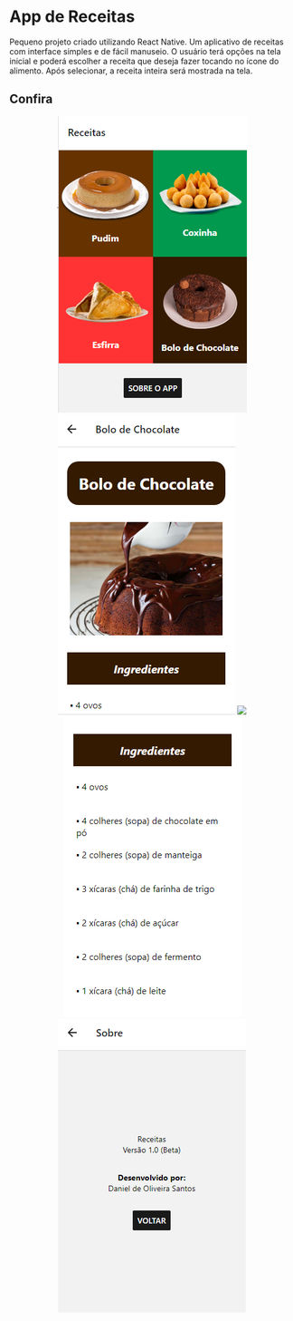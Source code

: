 # App de Receitas
Pequeno projeto criado utilizando React Native. Um aplicativo de receitas com interface simples e de fácil manuseio. O usuário terá opções na tela inicial e poderá escolher a receita que deseja fazer tocando no ícone do alimento. Após selecionar, a receita inteira será mostrada na tela.

## Confira
<p align="center">
	<img src="imagens/imagens_readme/home.png">
	<img src="imagens/imagens_readme/bolo.png">
	<img src="imagens/imagens_readme/bolo1.png">
	<img src="imagens/imagens_readme/bolo2.png">
	<img src="imagens/imagens_readme/sobre.png">
</p>
